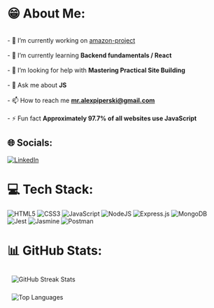 # 😁 About Me:
<br>- 🔭 I’m currently working on [amazon-project](https://github.com/Piperski13/amazon-project)<br><br>- 🌱 I’m currently learning **Backend fundamentals / React**<br><br>- 🤝 I’m looking for help with **Mastering Practical Site Building**<br><br>- 💬 Ask me about **JS**<br><br>- 📫 How to reach me **mr.alexpiperski@gmail.com**<br><br>- ⚡ Fun fact **Approximately 97.7% of all websites use JavaScript**


## 🌐 Socials:
[![LinkedIn](https://img.shields.io/badge/LinkedIn-%230077B5.svg?logo=linkedin&logoColor=white)](https://linkedin.com/in/aleksapiperski) 

# 💻 Tech Stack:
![HTML5](https://img.shields.io/badge/html5-%23E34F26.svg?style=for-the-badge&logo=html5&logoColor=white) 
![CSS3](https://img.shields.io/badge/css3-%231572B6.svg?style=for-the-badge&logo=css3&logoColor=white)
![JavaScript](https://img.shields.io/badge/javascript-%23323330.svg?style=for-the-badge&logo=javascript&logoColor=%23F7DF1E) 
![NodeJS](https://img.shields.io/badge/node.js-6DA55F?style=for-the-badge&logo=node.js&logoColor=white) 
![Express.js](https://img.shields.io/badge/express.js-%23404d59.svg?style=for-the-badge&logo=express&logoColor=%2361DAFB) 
![MongoDB](https://img.shields.io/badge/MongoDB-%234ea94b.svg?style=for-the-badge&logo=mongodb&logoColor=white) 
![Jest](https://img.shields.io/badge/jest-%23C21325.svg?style=for-the-badge&logo=jest&logoColor=white)
![Jasmine](https://img.shields.io/badge/jasmine-%238A4182.svg?style=for-the-badge&logo=jasmine&logoColor=white) 
![Postman](https://img.shields.io/badge/Postman-FF6C37?style=for-the-badge&logo=postman&logoColor=white)

# 📊 GitHub Stats:
<p align="left">
  <img src="https://github-readme-streak-stats.herokuapp.com/?user=Piperski13&theme=codeSTACKr&hide_border=false" alt="GitHub Streak Stats" style="padding: 10px;"/>
  <p margin-left:30px>
    <img src="https://github-readme-stats.vercel.app/api/top-langs/?username=Piperski13&theme=codeSTACKr&hide_border=false&include_all_commits=true&count_private=true&layout=compact" alt="Top Languages"   style="padding-left: 10px;"/>
  </p>
</p>
